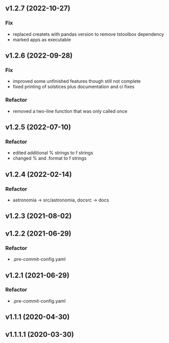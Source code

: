 ## v1.2.7 (2022-10-27)

### Fix

- replaced createts with pandas version to remove tstoolbox dependency
- marked apps as executable

## v1.2.6 (2022-09-28)

### Fix

- improved some unfinished features though still not complete
- fixed printing of solstices plus documentation and ci fixes

### Refactor

- removed a two-line function that was only called once

## v1.2.5 (2022-07-10)

### Refactor

- edited additional % strings to f strings
- changed % and .format to f strings

## v1.2.4 (2022-02-14)

### Refactor

- astronomia -> src/astronomia, docsrc -> docs

## v1.2.3 (2021-08-02)

## v1.2.2 (2021-06-29)

### Refactor

- .pre-commit-config.yaml

## v1.2.1 (2021-06-29)

### Refactor

- .pre-commit-config.yaml

## v1.1.1 (2020-04-30)

## v1.1.1.1 (2020-03-30)
